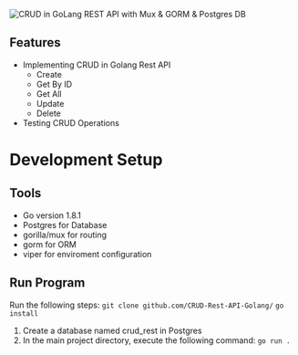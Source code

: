 ![CRUD in GoLang REST API with Mux & GORM & Postgres DB](https://user-images.githubusercontent.com/12379287/165097903-52154fde-cf22-417b-8f87-511c2a7f9412.png)

## Features

- Implementing CRUD in Golang Rest API
  - Create
  - Get By ID
  - Get All
  - Update
  - Delete
- Testing CRUD Operations

# Development Setup

## Tools

- Go version 1.8.1
- Postgres for Database
- gorilla/mux for routing
- gorm for ORM
- viper for enviroment configuration

## Run Program

Run the following steps:
`git clone github.com/CRUD-Rest-API-Golang/`
`go install`

1. Create a database named crud_rest in Postgres
2. In the main project directory, execute the following command:
   `go run .`
